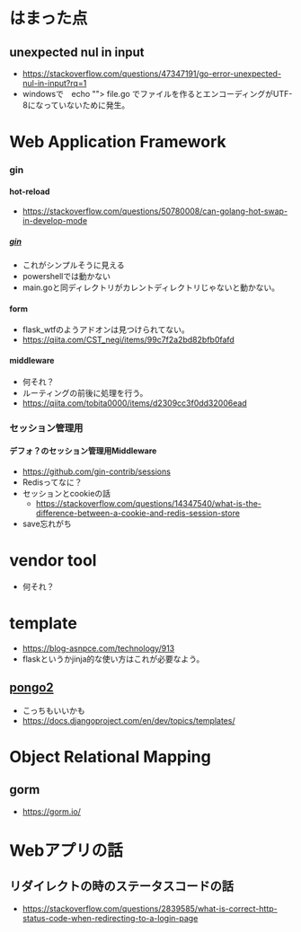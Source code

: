 # はまった点
## unexpected nul in input
- https://stackoverflow.com/questions/47347191/go-error-unexpected-nul-in-input?rq=1
- windowsで　echo ""> file.go でファイルを作るとエンコーディングがUTF-8になっていないために発生。
# Web Application Framework 
### gin
#### hot-reload
- https://stackoverflow.com/questions/50780008/can-golang-hot-swap-in-develop-mode
##### [gin](https://github.com/codegangsta/gin)
- これがシンプルそうに見える
- powershellでは動かない
- main.goと同ディレクトリがカレントディレクトリじゃないと動かない。
#### form
- flask_wtfのようアドオンは見つけられてない。
- https://qiita.com/CST_negi/items/99c7f2a2bd82bfb0fafd
#### middleware
- 何それ？
- ルーティングの前後に処理を行う。
- https://qiita.com/tobita0000/items/d2309cc3f0dd32006ead
### セッション管理用
#### デフォ？のセッション管理用Middleware
- https://github.com/gin-contrib/sessions
- Redisってなに？
- セッションとcookieの話
    - https://stackoverflow.com/questions/14347540/what-is-the-difference-between-a-cookie-and-redis-session-store
- save忘れがち
# vendor tool
- 何それ？

# template
- https://blog-asnpce.com/technology/913
- flaskというかjinja的な使い方はこれが必要なよう。
## [pongo2](https://github.com/flosch/pongo2)
- こっちもいいかも
- https://docs.djangoproject.com/en/dev/topics/templates/

# Object Relational Mapping
## gorm
- https://gorm.io/


# Webアプリの話
## リダイレクトの時のステータスコードの話
- https://stackoverflow.com/questions/2839585/what-is-correct-http-status-code-when-redirecting-to-a-login-page
